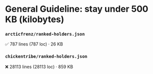 # General Guideline: stay under 500 KB (kilobytes)

### `arcticfrenz/ranked-holders.json`

✅ 787 lines (787 loc) · 26 KB


### `chickentribe/ranked-holders.json`

❌ 28113 lines (28113 loc) · 859 KB
